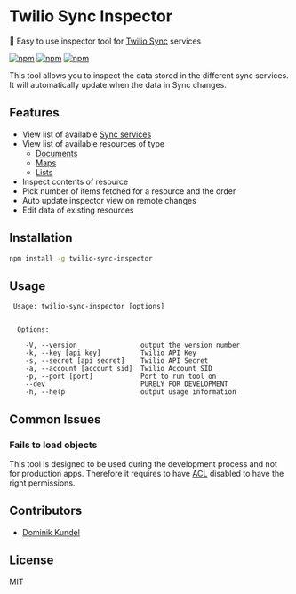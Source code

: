 # Twilio Sync Inspector

🔄 Easy to use inspector tool for [Twilio Sync](https://www.twilio.com/sync) services

[![npm](https://img.shields.io/npm/v/twilio-sync-inspector.svg?style=flat-square)](https://npmjs.com/packages/twilio-sync-inspector) [![npm](https://img.shields.io/npm/dt/twilio-sync-inspector.svg?style=flat-square)](https://npmjs.com/packages/twilio-sync-inspector) [![npm](https://img.shields.io/npm/l/twilio-sync-inspector.svg?style=flat-square)](/LICENSE)

This tool allows you to inspect the data stored in the different sync services. It will automatically update when the data in Sync changes.

## Features

- View list of available [Sync services](https://www.twilio.com/console/sync/services)
- View list of available resources of type
  - [Documents](https://www.twilio.com/docs/api/sync/sync-documents)
  - [Maps](https://www.twilio.com/docs/api/sync/sync-maps)
  - [Lists](https://www.twilio.com/docs/api/sync/sync-lists)
- Inspect contents of resource
- Pick number of items fetched for a resource and the order
- Auto update inspector view on remote changes
- Edit data of existing resources

## Installation

```bash
npm install -g twilio-sync-inspector
```

## Usage

```
 Usage: twilio-sync-inspector [options]


  Options:

    -V, --version                output the version number
    -k, --key [api key]          Twilio API Key
    -s, --secret [api secret]    Twilio API Secret
    -a, --account [account sid]  Twilio Account SID
    -p, --port [port]            Port to run tool on
    --dev                        PURELY FOR DEVELOPMENT
    -h, --help                   output usage information
```

## Common Issues

### Fails to load objects

This tool is designed to be used during the development process and not for production apps. Therefore it requires to have [ACL](https://www.twilio.com/docs/api/sync/permissions-and-access-control) disabled to have the right permissions. 

## Contributors

- [Dominik Kundel](https://github.com/dkundel)

## License

MIT
